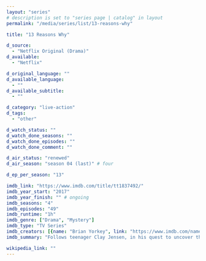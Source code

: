 ```yaml
---
layout: "series"
# description is set to "series page | catalog" in layout
permalink: "/media/series/list/13-reasons-why"

title: "13 Reasons Why"

d_source:
  - "Netflix Original (Drama)"
d_available:
  - "Netflix"

d_original_language: ""
d_available_language:
  - ""
d_available_subtitle:
  - ""

d_category: "live-action"
d_tags:
  - "other"

d_watch_status: ""
d_watch_done_seasons: ""
d_watch_done_episodes: ""
d_watch_done_comment: ""

d_air_status: "renewed"
d_air_season: "season 04 (last)" # four

d_ep_per_season: "13"

imdb_link: "https://www.imdb.com/title/tt1837492/"
imdb_year_start: "2017"
imdb_year_finish: "" # ongoing
imdb_seasons: "4"
imdb_episodes: "49"
imdb_runtime: "1h"
imdb_genre: ["Drama", "Mystery"]
imdb_type: "TV Series"
imdb_creators: [{name: "Brian Yorkey", link: "https://www.imdb.com/name/nm5039329/"}]
imdb_summary: "Follows teenager Clay Jensen, in his quest to uncover the story behind his classmate and crush, Hannah, and her decision to end her life."

wikipedia_link: ""
---
```

